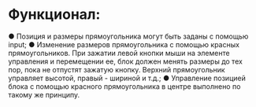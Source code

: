 Функционал:
=
●	Позиция и размеры прямоугольника могут быть заданы с помощью input;
●	Изменение размеров прямоугольника с помощью красных прямоугольников. При зажатии левой кнопки мыши на элементе управления и перемещении ее, блок должен менять размеры до тех пор, пока не отпустят зажатую кнопку. Верхний прямоугольник управляет высотой, правый - шириной и т.д.;
●	Управление позицией блока с помощью красного прямоугольника в центре выполнено по такому же принципу.
